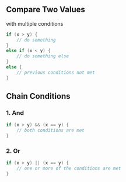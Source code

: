 ## Compare Two Values

with multiple conditions

```c
if (x > y) {
	// do something
}
else if (x < y) {
	// do something else
}
else {
	// previous conditions not met
}
```

## Chain Conditions

### 1. And

```c
if (x > y) && (x == y) {
	// both conditions are met
}
```

### 2. Or

```c
if (x > y) || (x == y) {
	// one or more of the conditions are met
}
```
